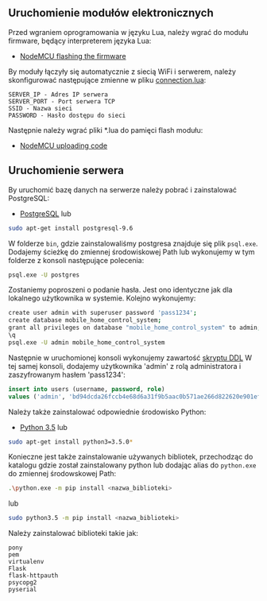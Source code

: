 ## Uruchomienie modułów elektronicznych

Przed wgraniem oprogramowania w języku Lua, należy wgrać do modułu firmware, będący interpreterem języka Lua:
* [NodeMCU flashing the firmware](https://nodemcu.readthedocs.io/en/master/en/flash/)

By moduły łączyły się automatycznie z siecią WiFi i serwerem, należy skonfigurować następujące zmienne w pliku [connection.lua](https://github.com/chythe/MobileHomeControlSystem/blob/master/ModuleDriver/connection.lua):
```
SERVER_IP - Adres IP serwera
SERVER_PORT - Port serwera TCP
SSID - Nazwa sieci
PASSWORD - Hasło dostępu do sieci
```

Następnie należy wgrać pliki *.lua do pamięci flash modułu:
* [NodeMCU uploading code](https://nodemcu.readthedocs.io/en/master/en/upload/)

## Uruchomienie serwera

By uruchomić bazę danych na serwerze należy pobrać i zainstalować PostgreSQL:
* [PostgreSQL](https://www.postgresql.org/download/)
lub
```bash
sudo apt-get install postgresql-9.6
```

W folderze `bin`, gdzie zainstalowaliśmy postgresa znajduje się plik `psql.exe`.
Dodajemy ścieżkę do zmiennej środowiskowej Path lub wykonujemy w tym folderze z konsoli następujące polecenia:
```bash
psql.exe -U postgres
```

Zostaniemy poproszeni o podanie hasła. Jest ono identyczne jak dla lokalnego użytkownika w systemie. Kolejno wykonujemy:
```bash
create user admin with superuser password 'pass1234';
create database mobile_home_control_system;
grant all privileges on database "mobile_home_control_system" to admin;
\q
psql.exe -U admin mobile_home_control_system
```

Następnie w uruchomionej konsoli wykonujemy zawartość [skryptu DDL](https://github.com/chythe/MobileHomeControlSystem/blob/master/Database/MobileHomeControlSystem.ddl)
W tej samej konsoli, dodajemy użytkownika 'admin' z rolą administratora i zaszyfrowanym hasłem 'pass1234':
```sql
insert into users (username, password, role) 
values ('admin', 'bd94dcda26fccb4e68d6a31f9b5aac0b571ae266d822620e901ef7ebe3a11d4f', 'ADMIN');
```

Należy także zainstalować odpowiednie środowisko Python:
* [Python 3.5](https://www.python.org/downloads/release/python-350/)
lub
```bash
sudo apt-get install python3=3.5.0*
```

Konieczne jest także zainstalowanie używanych bibliotek, przechodząc do katalogu gdzie został zainstalowany python lub dodając alias do `python.exe` do zmiennej środowskowej Path:
```bash
.\python.exe -m pip install <nazwa_biblioteki>
```
lub
```bash
sudo python3.5 -m pip install <nazwa_biblioteki>
```
Należy zainstalować biblioteki takie jak:
```
pony
pem
virtualenv
Flask
flask-httpauth
psycopg2
pyserial
```
